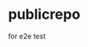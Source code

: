 # publicrepo
for e2e test


























































































































































































































































































































































































































































































































































































































































































































































































































































































































































































































































































































































































































































































































































































































































































































































































































































































































































































































































































































































































































































































































































































































































































































































































































































































































































































































































































































































































































































































































































































































































































































































































































































































































































































































































































































































